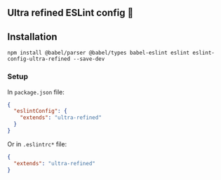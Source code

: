 Ultra refined ESLint config 📜
----

## Installation
```shell
npm install @babel/parser @babel/types babel-eslint eslint eslint-config-ultra-refined --save-dev
```

### Setup
In `package.json` file:
```json
{
  "eslintConfig": {
    "extends": "ultra-refined"
  }
}
```
Or in `.eslintrc*` file:
```json
{
  "extends": "ultra-refined"
}
```
